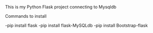 This is my Python Flask project connecting to Mysqldb

Commands to install 

  -pip install flask
  -pip install flask-MySQLdb
  -pip install Bootstrap-flask